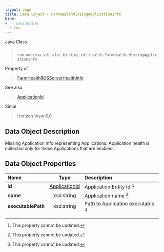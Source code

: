 ```yaml
---
layout: page
title: Data Object - FarmHealthMissingApplicationInfo
hide:
#  - navigation
  - toc
---
```






Java Class
> ` com.omnissa.vdi.vlsi.binding.vdi.health.FarmHealth.MissingApplicationInfo`

Property of
> [FarmHealthRDSServerHealthInfo](vdi.health.FarmHealth.RDSServerHealthInfo.md#field_detail)

See also
> [ApplicationId](vdi.entity.ApplicationId.md)

Since
> Horizon View 6.0


## Data Object Description

Missing Application Info representing Applications. Application health is collected only for those Applications that are enabled.

## Data Object Properties

 Name | Type | Description
:---|:---:|:---
**id**| [ApplicationId](vdi.entity.ApplicationId.md)|  Application Entity Id [^2]
**name**|  xsd:string|  Application name [^2]
**executablePath**|  xsd:string|  Path to Application executable [^2]


 


[^2]: This property cannot be updated.
